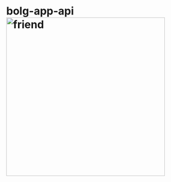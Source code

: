 # bolg-app-api<img width="421" alt="friend" src="https://user-images.githubusercontent.com/60617328/192513211-1a64443f-181e-4be9-b3a4-1cd274ebd2dd.PNG">

